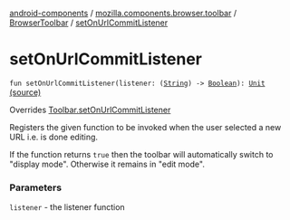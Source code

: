 [android-components](../../index.md) / [mozilla.components.browser.toolbar](../index.md) / [BrowserToolbar](index.md) / [setOnUrlCommitListener](./set-on-url-commit-listener.md)

# setOnUrlCommitListener

`fun setOnUrlCommitListener(listener: (`[`String`](https://kotlinlang.org/api/latest/jvm/stdlib/kotlin/-string/index.html)`) -> `[`Boolean`](https://kotlinlang.org/api/latest/jvm/stdlib/kotlin/-boolean/index.html)`): `[`Unit`](https://kotlinlang.org/api/latest/jvm/stdlib/kotlin/-unit/index.html) [(source)](https://github.com/mozilla-mobile/android-components/blob/master/components/browser/toolbar/src/main/java/mozilla/components/browser/toolbar/BrowserToolbar.kt#L426)

Overrides [Toolbar.setOnUrlCommitListener](../../mozilla.components.concept.toolbar/-toolbar/set-on-url-commit-listener.md)

Registers the given function to be invoked when the user selected a new URL i.e. is done
editing.

If the function returns `true` then the toolbar will automatically switch to "display mode". Otherwise it
remains in "edit mode".

### Parameters

`listener` - the listener function